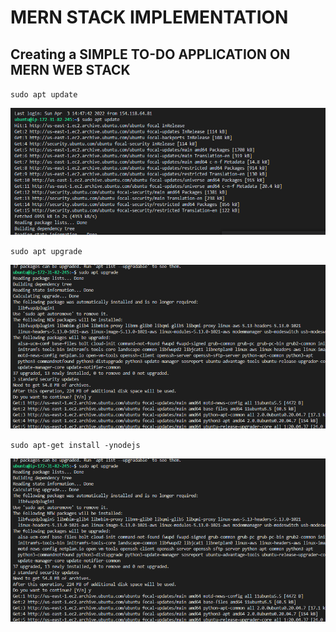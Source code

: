 # MERN STACK IMPLEMENTATION
## Creating a SIMPLE TO-DO APPLICATION ON MERN WEB STACK

`sudo apt update`

![alt text](./sudo-apt-update.png)

`sudo apt upgrade`

![alt text](./Screenshot_1.png)

`sudo apt-get install -ynodejs`

![alt text](./Screenshot_1.png)